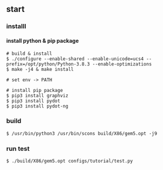 ## start


### installl


#### install python & pip package

```
# build & install
$ ./configure --enable-shared --enable-unicode=ucs4 --prefix=/opt/python/Python-3.8.3 --enable-optimizations
$ make -j4 & make install

# set env -> PATH

# install pip package
$ pip3 install graphviz
$ pip3 install pydot
$ pip3 install pydot-ng
```


### build

```
$ /usr/bin/python3 /usr/bin/scons build/X86/gem5.opt -j9
```

### run test

```
$ ./build/X86/gem5.opt configs/tutorial/test.py
```
